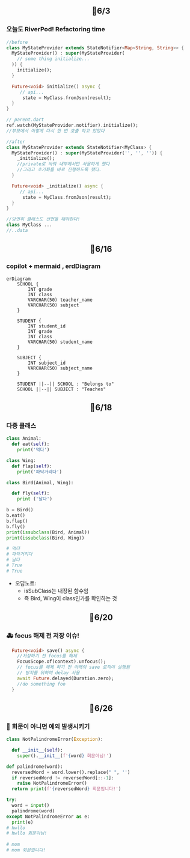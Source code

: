## <p align="center">📆6/3</p>

### 오늘도 RiverPod! Refactoring time

```dart
//before
class MyStateProvider extends StateNotifier<Map<String, String>> {
  MyStateProvider() : super(MyStateProvider(
    // some thing initialize...
  )) {
    initialize();
  }

  Future<void> initialize() async {
     // api...
      state = MyClass.fromJson(result);
  }
}

// parent.dart
ref.watch(MyStateProvider.notifier).initialize();
//부모에서 이렇게 다시 한 번 호출 하고 있었다
```

```dart
//after
class MyStateProvider extends StateNotifier<MyClass> {
  MyStateProvider() : super(MyStateProvider('', '', '')) {
    _initialize();
    //private로 바꿔 내부에서만 사용하게 했다
    //그리고 초기화를 바로 진행하도록 했다.
  }

  Future<void> _initialize() async {
     // api...
      state = MyClass.fromJson(result);
  }
}

//당연히 클래스도 선언을 해야한다!
class MyClass ...
//..data
```

## <p align="center">📆6/16</p>

### copilot + mermaid , erdDiagram

```mermaid
erDiagram
    SCHOOL {
        INT grade
        INT class
        VARCHAR(50) teacher_name
        VARCHAR(50) subject
    }

    STUDENT {
        INT student_id
        INT grade
        INT class
        VARCHAR(50) student_name
    }

    SUBJECT {
        INT subject_id
        VARCHAR(50) subject_name
    }

    STUDENT ||--|| SCHOOL : "Belongs to"
    SCHOOL ||--|| SUBJECT : "Teaches"
```

## <p align="center">📆6/18</p>

### 다중 클래스

```python
class Animal:
  def eat(self):
    print('먹다')

class Wing:
  def flap(self):
    print('파닥거리다')  

class Bird(Animal, Wing):

  def fly(self):
    print ('날다')

b = Bird()
b.eat()
b.flap()
b.fly()
print(issubclass(Bird, Animal))
print(issubclass(Bird, Wing))

# 먹다
# 파닥거리다
# 날다
# True
# True
```
- 오답노트:
  - isSubClass는 내장된 함수임
  - 즉 Bird, Wing이 class인가를 확인하는 것

## <p align="center">📆6/20</p>

### 🚑 focus 해제 전 저장 이슈!

```dart
  Future<void> save() async {
    //저장하기 전 focus를 해제
    FocusScope.of(context).unfocus();
    // focus를 해제 하기 전 아래의 save 로직이 실행됨
    // 방지를 위하여 delay 사용
    await Future.delayed(Duration.zero);
    //do something foo
  }
```

## <p align="center">📆6/26</p>

### 🐍 회문이 아니면 예외 발생시키기

```python
class NotPalindromeError(Exception):

  def __init__(self):
    super().__init__(f'{word} 회문아님!')

def palindrome(word):
  reversedWord = word.lower().replace(" ", '')
  if reversedWord != reversedWord[::-1]:
    raise NotPalindromeError()
  return print(f'{reversedWord} 회문입니다!')

try:
  word = input()
  palindrome(word)
except NotPalindromeError as e:
  print(e)
# hwllo
# hwllo 회문아님!
 
# mom
# mom 회문입니다!  
```